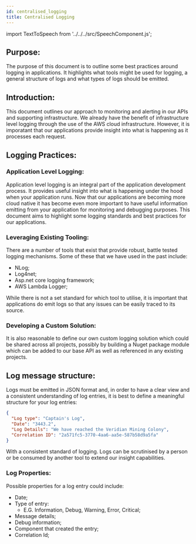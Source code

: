 ```yaml
---
id: centralised_logging
title: Centralised Logging
---
```


import TextToSpeech from '../../../src/SpeechComponent.js';

<TextToSpeech>

## Purpose:
The purpose of this document is to outline some best practices around logging in applications.  It highlights what tools might be used for logging, a general structure of logs and what types of logs should be emitted.
## Introduction:

This document outlines our approach to monitoring and alerting in our APIs and supporting infrastructure.  We already have the benefit of infrastructure level logging through the use of the AWS cloud infrastructure.  However, it is imporatant that our applications provide insight into what is happening as it processes each request.
## Logging Practices:

### Application Level Logging:

Application level logging is an integral part of the application development process.  It provides useful insight into what is happening under the hood when your application runs.  Now that our applications are becoming more cloud native it has become even more important to have useful information emitting from your application for monitoring and debugging purposes.  This document aims to highlight some logging standards and best practices for our applications.

### Leveraging Existing Tooling:

There are a number of tools that exist that provide robust, battle tested logging mechanisms.  Some of these that we have used in the past include:

- NLog;
- Log4net;
- Asp.net core logging framework;
- AWS Lambda Logger;

While there is not a set standard for which tool to utilise, it is important that applications do emit logs so that any issues can be easily traced to its source.
### Developing a Custom Solution:

It is also reasonable to define our own custom logging solution which could be shared across all projects, possibly by building a Nuget package module which can be added to our base API as well as referenced in any existing projects.
## Log message structure:

Logs must be emitted in JSON format and, in order to have a clear view and a consistent understanding of log entries, it is best to define a meaningful structure for your log entries:

```json
{
  "Log type": "Captain's Log",
  "Date": "3443.2",
  "Log Details": "We have reached the Veridian Mining Colony",
  "Correlation ID": "2a571fc5-3770-4aa6-aa5e-587b58d9a5fa"
}
```

With a consistent standard of logging.  Logs can be scrutinised by a person or be consumed by another tool to extend our insight capabilities.
### Log Properties:
Possible properties for a log entry could include:

- Date;
- Type of entry:
  * E.G. Information, Debug, Warning, Error, Critical;
- Message details;
- Debug information;
- Component that created the entry;
- Correlation Id;

</TextToSpeech>
